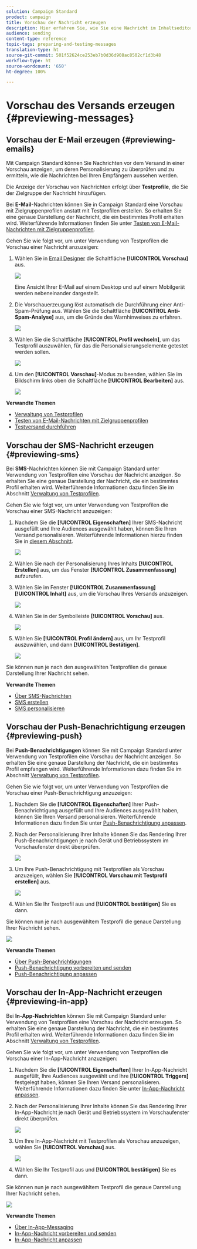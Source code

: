 ```yaml
---
solution: Campaign Standard
product: campaign
title: Vorschau der Nachricht erzeugen
description: Hier erfahren Sie, wie Sie eine Nachricht im Inhaltseditor oder in Email Designer in der Vorschau anzeigen können.
audience: sending
content-type: reference
topic-tags: preparing-and-testing-messages
translation-type: ht
source-git-commit: 501f52624ce253eb7b0d36d908ac8502cf1d3b48
workflow-type: ht
source-wordcount: '650'
ht-degree: 100%

---
```



# Vorschau des Versands erzeugen {#previewing-messages}

## Vorschau der E-Mail erzeugen  {#previewing-emails}

Mit Campaign Standard können Sie Nachrichten vor dem Versand in einer Vorschau anzeigen, um deren Personalisierung zu überprüfen und zu ermitteln, wie die Nachrichten bei Ihren Empfängern aussehen werden.

Die Anzeige der Vorschau von Nachrichten erfolgt über **Testprofile**, die Sie der Zielgruppe der Nachricht hinzufügen.

Bei **E-Mail**-Nachrichten können Sie in Campaign Standard eine Vorschau mit Zielgruppenprofilen anstatt mit Testprofilen erstellen. So erhalten Sie eine genaue Darstellung der Nachricht, die ein bestimmtes Profil erhalten wird. Weiterführende Informationen finden Sie unter [Testen von E-Mail-Nachrichten mit Zielgruppenprofilen](../../sending/using/testing-messages-using-target.md).

Gehen Sie wie folgt vor, um unter Verwendung von Testprofilen die Vorschau einer Nachricht anzuzeigen:

1. Wählen Sie in [Email Designer](../../designing/using/designing-content-in-adobe-campaign.md) die Schaltfläche **[!UICONTROL Vorschau]** aus.

   ![](assets/sending_preview.png)

   Eine Ansicht Ihrer E-Mail auf einem Desktop und auf einem Mobilgerät werden nebeneinander dargestellt.

1. Die Vorschauerzeugung löst automatisch die Durchführung einer Anti-Spam-Prüfung aus. Wählen Sie die Schaltfläche **[!UICONTROL Anti-Spam-Analyse]** aus, um die Gründe des Warnhinweises zu erfahren.

   ![](assets/sending_anti-spam_analysis.png)

1. Wählen Sie die Schaltfläche **[!UICONTROL Profil wechseln]**, um das Testprofil auszuwählen, für das die Personalisierungselemente getestet werden sollen.

   ![](assets/sending_test-profile.png)

1. Um den **[!UICONTROL Vorschau]**-Modus zu beenden, wählen Sie im Bildschirm links oben die Schaltfläche **[!UICONTROL Bearbeiten]** aus.

   ![](assets/sending_preview_edit.png)

**Verwandte Themen**

* [Verwaltung von Testprofilen](../../audiences/using/managing-test-profiles.md)
* [Testen von E-Mail-Nachrichten mit Zielgruppenprofilen](../../sending/using/testing-messages-using-target.md)
* [Testversand durchführen](../../sending/using/sending-proofs.md)

## Vorschau der SMS-Nachricht erzeugen {#previewing-sms}

Bei **SMS**-Nachrichten können Sie mit Campaign Standard unter Verwendung von Testprofilen eine Vorschau der Nachricht anzeigen. So erhalten Sie eine genaue Darstellung der Nachricht, die ein bestimmtes Profil erhalten wird. Weiterführende Informationen dazu finden Sie im Abschnitt [Verwaltung von Testprofilen](../../audiences/using/managing-test-profiles.md).

Gehen Sie wie folgt vor, um unter Verwendung von Testprofilen die Vorschau einer SMS-Nachricht anzuzeigen:

1. Nachdem Sie die **[!UICONTROL Eigenschaften]** Ihrer SMS-Nachricht ausgefüllt und Ihre Audiences ausgewählt haben, können Sie Ihren Versand personalisieren. Weiterführende Informationen hierzu finden Sie in [diesem Abschnitt](../../channels/using/personalizing-sms-messages.md).

   ![](assets/sms_preview.png)

1. Wählen Sie nach der Personalisierung Ihres Inhalts **[!UICONTROL Erstellen]** aus, um das Fenster **[!UICONTROL Zusammenfassung]** aufzurufen.

1. Wählen Sie im Fenster **[!UICONTROL Zusammenfassung]** **[!UICONTROL Inhalt]** aus, um die Vorschau Ihres Versands anzuzeigen.

   ![](assets/sms_preview_2.png)

1. Wählen Sie in der Symbolleiste **[!UICONTROL Vorschau]** aus.

   ![](assets/sms_preview_3.png)

1. Wählen Sie **[!UICONTROL Profil ändern]** aus, um Ihr Testprofil auszuwählen, und dann **[!UICONTROL Bestätigen]**.

   ![](assets/sms_preview_4.png)

Sie können nun je nach den ausgewählten Testprofilen die genaue Darstellung Ihrer Nachricht sehen.

**Verwandte Themen**

* [Über SMS-Nachrichten](../../channels/using/about-sms-messages.md)
* [SMS erstellen](../../channels/using/creating-an-sms-message.md)
* [SMS personalisieren](../../channels/using/personalizing-sms-messages.md)

## Vorschau der Push-Benachrichtigung erzeugen {#previewing-push}

Bei **Push-Benachrichtigungen** können Sie mit Campaign Standard unter Verwendung von Testprofilen eine Vorschau der Nachricht anzeigen. So erhalten Sie eine genaue Darstellung der Nachricht, die ein bestimmtes Profil empfangen wird. Weiterführende Informationen dazu finden Sie im Abschnitt [Verwaltung von Testprofilen](../../audiences/using/managing-test-profiles.md).

Gehen Sie wie folgt vor, um unter Verwendung von Testprofilen die Vorschau einer Push-Benachrichtigung anzuzeigen:

1. Nachdem Sie die **[!UICONTROL Eigenschaften]** Ihrer Push-Benachrichtigung ausgefüllt und Ihre Audiences ausgewählt haben, können Sie Ihren Versand personalisieren. Weiterführende Informationen dazu finden Sie unter [Push-Benachrichtigung anpassen](../../channels/using/customizing-a-push-notification.md).

1. Nach der Personalisierung Ihrer Inhalte können Sie das Rendering Ihrer Push-Benachrichtigungen je nach Gerät und Betriebssystem im Vorschaufenster direkt überprüfen.

   ![](assets/push_preview.png)

1. Um Ihre Push-Benachrichtigung mit Testprofilen als Vorschau anzuzeigen, wählen Sie **[!UICONTROL Vorschau mit Testprofil erstellen]** aus.

   ![](assets/push_preview_2.png)

1. Wählen Sie Ihr Testprofil aus und **[!UICONTROL bestätigen]** Sie es dann.

Sie können nun je nach ausgewähltem Testprofil die genaue Darstellung Ihrer Nachricht sehen.

![](assets/push_preview_3.png)

**Verwandte Themen**

* [Über Push-Benachrichtigungen](../../channels/using/about-push-notifications.md)
* [Push-Benachrichtigung vorbereiten und senden](../../channels/using/preparing-and-sending-a-push-notification.md)
* [Push-Benachrichtigung anpassen](../../channels/using/customizing-a-push-notification.md)

## Vorschau der In-App-Nachricht erzeugen {#previewing-in-app}

Bei **In-App-Nachrichten** können Sie mit Campaign Standard unter Verwendung von Testprofilen eine Vorschau der Nachricht erzeugen. So erhalten Sie eine genaue Darstellung der Nachricht, die ein bestimmtes Profil erhalten wird. Weiterführende Informationen dazu finden Sie im Abschnitt [Verwaltung von Testprofilen](../../audiences/using/managing-test-profiles.md).

Gehen Sie wie folgt vor, um unter Verwendung von Testprofilen die Vorschau einer In-App-Nachricht anzuzeigen:

1. Nachdem Sie die **[!UICONTROL Eigenschaften]** Ihrer In-App-Nachricht ausgefüllt, Ihre Audiences ausgewählt und Ihre **[!UICONTROL Triggers]** festgelegt haben, können Sie Ihren Versand personalisieren. Weiterführende Informationen dazu finden Sie unter [In-App-Nachricht anpassen](../../channels/using/customizing-an-in-app-message.md).

1. Nach der Personalisierung Ihrer Inhalte können Sie das Rendering Ihrer In-App-Nachricht je nach Gerät und Betriebssystem im Vorschaufenster direkt überprüfen.

   ![](assets/in_app_preview.png)

1. Um Ihre In-App-Nachricht mit Testprofilen als Vorschau anzuzeigen, wählen Sie **[!UICONTROL Vorschau]** aus.

   ![](assets/in_app_preview_2.png)

1. Wählen Sie Ihr Testprofil aus und **[!UICONTROL bestätigen]** Sie es dann.

Sie können nun je nach ausgewähltem Testprofil die genaue Darstellung Ihrer Nachricht sehen.

![](assets/in_app_preview_3.png)

**Verwandte Themen**

* [Über In-App-Messaging](../../channels/using/about-in-app-messaging.md)
* [In-App-Nachricht vorbereiten und senden](../../channels/using/preparing-and-sending-an-in-app-message.md)
* [In-App-Nachricht anpassen](../../channels/using/customizing-an-in-app-message.md)